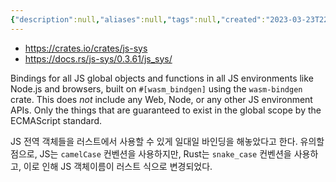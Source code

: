 ```yaml
---
{"description":null,"aliases":null,"tags":null,"created":"2023-03-23T22:53:45","updated":"2023-07-15T21:33:04","title":"js-sys crate","dg-publish":true,"permalink":"/docs/js-sys crate/","dgPassFrontmatter":true}
---
```


- https://crates.io/crates/js-sys
- https://docs.rs/js-sys/0.3.61/js_sys/

Bindings for all JS global objects and functions in all JS environments like Node.js and browsers, built on `#[wasm_bindgen]` using the `wasm-bindgen` crate. This does _not_ include any Web, Node, or any other JS environment APIs. Only the things that are guaranteed to exist in the global scope by the ECMAScript standard.

JS 전역 객체들을 러스트에서 사용할 수 있게 일대일 바인딩을 해놓았다고 한다. 유의할 점으로, JS는 `camelCase` 컨벤션을 사용하지만, Rust는 `snake_case` 컨벤션을 사용하고, 이로 인해 JS 객체이름이 러스트 식으로 변경되었다.
